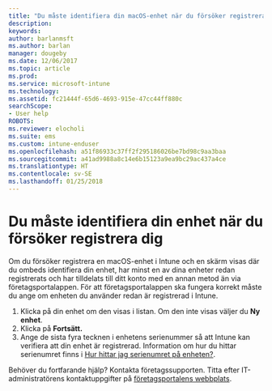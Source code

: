 ```yaml
---
title: "Du måste identifiera din macOS-enhet när du försöker registrera dig | Microsoft Docs"
description: 
keywords: 
author: barlanmsft
ms.author: barlan
manager: dougeby
ms.date: 12/06/2017
ms.topic: article
ms.prod: 
ms.service: microsoft-intune
ms.technology: 
ms.assetid: fc21444f-65d6-4693-915e-47cc44ff880c
searchScope:
- User help
ROBOTS: 
ms.reviewer: elocholi
ms.suite: ems
ms.custom: intune-enduser
ms.openlocfilehash: a51f86933c37ff2f295186026be7bd98c9aa3baa
ms.sourcegitcommit: a41ad9988a8c14e6b15123a9ea9bc29ac437a4ce
ms.translationtype: HT
ms.contentlocale: sv-SE
ms.lasthandoff: 01/25/2018
---
```

# <a name="you-need-to-identify-your-device-when-youre-trying-to-enroll"></a>Du måste identifiera din enhet när du försöker registrera dig

Om du försöker registrera en macOS-enhet i Intune och en skärm visas där du ombeds identifiera din enhet, har minst en av dina enheter redan registrerats och har tilldelats till ditt konto med en annan metod än via företagsportalappen. För att företagsportalappen ska fungera korrekt måste du ange om enheten du använder redan är registrerad i Intune.

1. Klicka på din enhet om den visas i listan. Om den inte visas väljer du **Ny enhet**.
2. Klicka på **Fortsätt.**
3. Ange de sista fyra tecknen i enhetens serienummer så att Intune kan verifiera att din enhet är registrerad. Information om hur du hittar serienumret finns i [Hur hittar jag serienumret på enheten?](how-do-i-find-the-serial-number-on-my-device-macos.md).

Behöver du fortfarande hjälp? Kontakta företagssupporten. Titta efter IT-administratörens kontaktuppgifter på [företagsportalens webbplats](https://portal.manage.microsoft.com#HelpDeskDialog).
